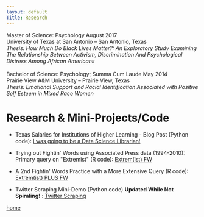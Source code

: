 ```yaml
---
layout: default
Title: Research
---
```



Master of Science: Psychology	August 2017 <br>
University of Texas at San Antonio – San Antonio, Texas<br>
<em>Thesis: How Much Do Black Lives Matter?: An Exploratory Study Examining The Relationship Between Activism, Discrimination And Psychological Distress Among African Americans</em>
<br>
<br>
Bachelor of Science: Psychology; Summa Cum Laude	May 2014<br>
Prairie View A&M University – Prairie View, Texas<br>
<em>Thesis: Emotional Support and Racial Identification Associated with Positive Self Esteem in Mixed Race Women</em>


# Research & Mini-Projects/Code
  
  * Texas Salaries for Institutions of Higher Learning - Blog Post (Python code): [I was going to be a Data Science Librarian!](https://bregreen.github.io/posts/2022/10/20221021.html#)

  * Trying out Fightin' Words using Associated Press data (1994-2010): Primary query on "Extremist" (R code): [Extrem(ist) FW](https://bregreen.github.io/projects/FW/Extrem_ist-FightinWords.nb.html#)

  * A 2nd Fightin' Words Practice with a More Extensive Query (R code):  [Extrem(ist) PLUS FW](https://bregreen.github.io/projects/FW/Extrem_istPLUS-FightinWords.nb.html#)

  * Twitter Scraping Mini-Demo (Python code) **Updated While Not Spiraling!** : [Twitter Scraping](https://bregreen.github.io/projects/Twitter_Scraping_Demo/Twitter_Scrape_Demo_README.html#)




[home](./)
